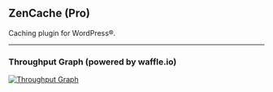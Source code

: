 ## ZenCache (Pro)

Caching plugin for WordPress®.

---

### Throughput Graph (powered by waffle.io)

[![Throughput Graph](https://graphs.waffle.io/websharks/zencache/throughput.svg)](https://waffle.io/websharks/zencache/metrics)